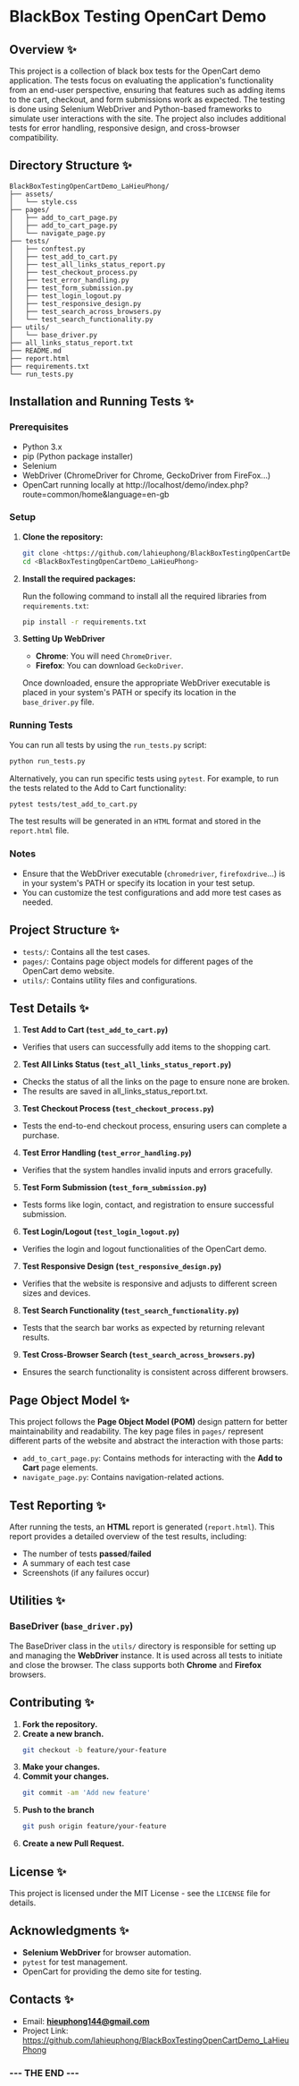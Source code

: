 # BlackBox Testing OpenCart Demo 

## Overview ✨
This project is a collection of black box tests for the OpenCart demo application. The tests focus on evaluating the application's functionality from an end-user perspective, ensuring that features such as adding items to the cart, checkout, and form submissions work as expected. The testing is done using Selenium WebDriver and Python-based frameworks to simulate user interactions with the site. The project also includes additional tests for error handling, responsive design, and cross-browser compatibility.

## Directory Structure ✨

```plaintext
BlackBoxTestingOpenCartDemo_LaHieuPhong/
├── assets/
│   └── style.css 
├── pages/
│   ├── add_to_cart_page.py
│   ├── add_to_cart_page.py
│   └── navigate_page.py
├── tests/
│   ├── conftest.py 
│   ├── test_add_to_cart.py     
│   ├── test_all_links_status_report.py  
│   ├── test_checkout_process.py    
│   ├── test_error_handling.py  
│   ├── test_form_submission.py     
│   ├── test_login_logout.py  
│   ├── test_responsive_design.py   
│   ├── test_search_across_browsers.py  
│   └── test_search_functionality.py
├── utils/
│   └── base_driver.py  
├── all_links_status_report.txt   
├── README.md 
├── report.html             
├── requirements.txt         
└── run_tests.py             
```

## Installation and Running Tests ✨

### Prerequisites 
- Python 3.x
- pip (Python package installer)
- Selenium
- WebDriver (ChromeDriver for Chrome, GeckoDriver from FireFox...)
- OpenCart running locally at http://localhost/demo/index.php?route=common/home&language=en-gb

### Setup 

1. **Clone the repository:**
   ```bash
   git clone <https://github.com/lahieuphong/BlackBoxTestingOpenCartDemo_LaHieuPhong.git>
   cd <BlackBoxTestingOpenCartDemo_LaHieuPhong>
    ```
   
2. **Install the required packages:**

    Run the following command to install all the required libraries from `requirements.txt`:

    ```bash
    pip install -r requirements.txt
    ```

3. **Setting Up WebDriver**

   - **Chrome**: You will need `ChromeDriver`.
   - **Firefox**: You can download `GeckoDriver`.

   Once downloaded, ensure the appropriate WebDriver executable is placed in your system's PATH or specify its location in the `base_driver.py` file.

### Running Tests

You can run all tests by using the `run_tests.py` script:

   ```bash
   python run_tests.py
   ```

Alternatively, you can run specific tests using `pytest`. For example, to run the tests related to the Add to Cart functionality:

   ```bash
   pytest tests/test_add_to_cart.py
   ```
The test results will be generated in an `HTML` format and stored in the `report.html` file.

### Notes

- Ensure that the WebDriver executable (`chromedriver`, `firefoxdrive`...) is in your system's PATH or specify its location in your test setup.
- You can customize the test configurations and add more test cases as needed.

## Project Structure ✨

- `tests/`: Contains all the test cases.
- `pages/`: Contains page object models for different pages of the OpenCart demo website.
- `utils/`: Contains utility files and configurations.

## Test Details ✨

1. **Test Add to Cart (`test_add_to_cart.py`)**
- Verifies that users can successfully add items to the shopping cart.

2. **Test All Links Status (`test_all_links_status_report.py`)**
- Checks the status of all the links on the page to ensure none are broken.
- The results are saved in all_links_status_report.txt.

3. **Test Checkout Process (`test_checkout_process.py`)**
- Tests the end-to-end checkout process, ensuring users can complete a purchase.

4. **Test Error Handling (`test_error_handling.py`)**
- Verifies that the system handles invalid inputs and errors gracefully.

5. **Test Form Submission (`test_form_submission.py`)**
- Tests forms like login, contact, and registration to ensure successful submission.

6. **Test Login/Logout (`test_login_logout.py`)**
- Verifies the login and logout functionalities of the OpenCart demo.

7. **Test Responsive Design (`test_responsive_design.py`)**
- Verifies that the website is responsive and adjusts to different screen sizes and devices.

8. **Test Search Functionality (`test_search_functionality.py`)**
- Tests that the search bar works as expected by returning relevant results.

9. **Test Cross-Browser Search (`test_search_across_browsers.py`)**
- Ensures the search functionality is consistent across different browsers.

## Page Object Model ✨

This project follows the **Page Object Model (POM)** design pattern for better maintainability and readability. The key page files in `pages/` represent different parts of the website and abstract the interaction with those parts:

- `add_to_cart_page.py`: Contains methods for interacting with the **Add to Cart** page elements.
- `navigate_page.py`: Contains navigation-related actions.

## Test Reporting ✨
After running the tests, an **HTML** report is generated (`report.html`). This report provides a detailed overview of the test results, including:

- The number of tests **passed**/**failed**
- A summary of each test case
- Screenshots (if any failures occur)

## Utilities ✨
### BaseDriver (`base_driver.py`)
The BaseDriver class in the `utils/` directory is responsible for setting up and managing the **WebDriver** instance. It is used across all tests to initiate and close the browser. The class supports both **Chrome** and **Firefox** browsers.

## Contributing ✨
1. **Fork the repository.**
2. **Create a new branch.**
    ```bash
    git checkout -b feature/your-feature
    ```
3. **Make your changes.**
4. **Commit your changes.**
    ```bash
   git commit -am 'Add new feature'
   ```
5. **Push to the branch**
    ```bash
   git push origin feature/your-feature
   ```
6. **Create a new Pull Request.**

## License ✨
This project is licensed under the MIT License - see the `LICENSE` file for details.

## Acknowledgments ✨
- **Selenium WebDriver** for browser automation.
- `pytest` for test management.
- OpenCart for providing the demo site for testing.

## Contacts ✨
* Email: **hieuphong144@gmail.com**
* Project Link: https://github.com/lahieuphong/BlackBoxTestingOpenCartDemo_LaHieuPhong

### --- THE END ---
